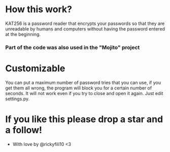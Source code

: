 # How this work?
KAT256 is a password reader that encrypts your passwords so that they are unreadable by humans and computers without having the password entered at the beginning.
### Part of the code was also used in the "Mojito" project

# Customizable
You can put a maximum number of password tries that you can use, if you get them all wrong, the program will block you for a certain number of seconds. It will not work even if you try to close and open it again. Just edit settings.py.

# If you like this please drop a star and a follow!

- With love by @rickyfili10 <3

